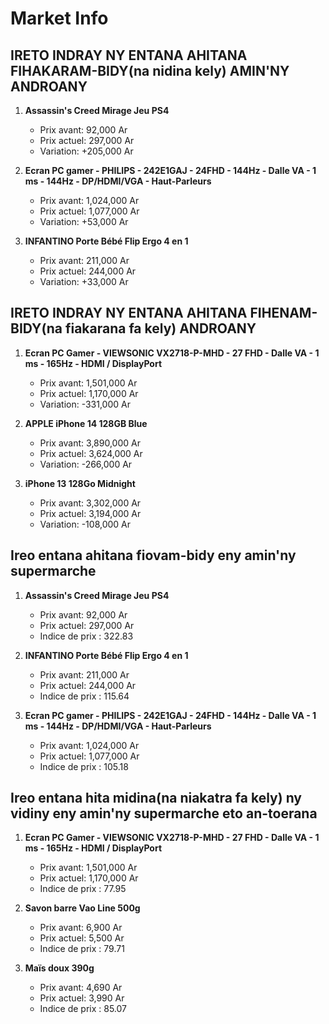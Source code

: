 # Market Info

## IRETO INDRAY NY ENTANA AHITANA FIHAKARAM-BIDY(na nidina kely) AMIN'NY ANDROANY

1. **Assassin's Creed Mirage Jeu PS4**
   - Prix avant: 92,000 Ar
   - Prix actuel: 297,000 Ar
   - Variation: +205,000 Ar

2. **Ecran PC gamer - PHILIPS - 242E1GAJ - 24FHD - 144Hz - Dalle VA - 1 ms - 144Hz - DP/HDMI/VGA - Haut-Parleurs**
   - Prix avant: 1,024,000 Ar
   - Prix actuel: 1,077,000 Ar
   - Variation: +53,000 Ar

3. **INFANTINO Porte Bébé Flip Ergo 4 en 1**
   - Prix avant: 211,000 Ar
   - Prix actuel: 244,000 Ar
   - Variation: +33,000 Ar

## IRETO INDRAY NY ENTANA AHITANA FIHENAM-BIDY(na fiakarana fa kely) ANDROANY

1. **Ecran PC Gamer - VIEWSONIC VX2718-P-MHD - 27 FHD - Dalle VA - 1 ms - 165Hz - HDMI / DisplayPort**
   - Prix avant: 1,501,000 Ar
   - Prix actuel: 1,170,000 Ar
   - Variation: -331,000 Ar

2. **APPLE iPhone 14 128GB Blue**
   - Prix avant: 3,890,000 Ar
   - Prix actuel: 3,624,000 Ar
   - Variation: -266,000 Ar

3. **iPhone 13 128Go Midnight**
   - Prix avant: 3,302,000 Ar
   - Prix actuel: 3,194,000 Ar
   - Variation: -108,000 Ar

## Ireo entana ahitana fiovam-bidy eny amin'ny supermarche

1. **Assassin's Creed Mirage Jeu PS4**
   - Prix avant: 92,000 Ar
   - Prix actuel: 297,000 Ar
   - Indice de prix : 322.83

2. **INFANTINO Porte Bébé Flip Ergo 4 en 1**
   - Prix avant: 211,000 Ar
   - Prix actuel: 244,000 Ar
   - Indice de prix : 115.64

3. **Ecran PC gamer - PHILIPS - 242E1GAJ - 24FHD - 144Hz - Dalle VA - 1 ms - 144Hz - DP/HDMI/VGA - Haut-Parleurs**
   - Prix avant: 1,024,000 Ar
   - Prix actuel: 1,077,000 Ar
   - Indice de prix : 105.18

## Ireo entana hita midina(na niakatra fa kely) ny vidiny eny amin'ny supermarche eto an-toerana

1. **Ecran PC Gamer - VIEWSONIC VX2718-P-MHD - 27 FHD - Dalle VA - 1 ms - 165Hz - HDMI / DisplayPort**
   - Prix avant: 1,501,000 Ar
   - Prix actuel: 1,170,000 Ar
   - Indice de prix : 77.95

2. **Savon barre Vao Line 500g**
   - Prix avant: 6,900 Ar
   - Prix actuel: 5,500 Ar
   - Indice de prix : 79.71

3. **Maïs doux 390g**
   - Prix avant: 4,690 Ar
   - Prix actuel: 3,990 Ar
   - Indice de prix : 85.07


